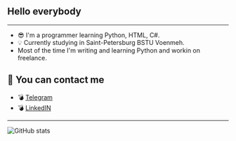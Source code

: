 ## Hello everybody
___

- 😎 I'm a programmer learning Python, HTML, C#.
- 💡 Currently studying in Saint-Petersburg BSTU Voenmeh.
-    Most of the time I'm writing and learning Python and workin on freelance.


## 🤝 You can contact me
+ 💣 [Telegram](https://t.me/wwworm92)
+ 💣 [LinkedIN](https://linkedin.com/wwworm92)

___
![GitHub stats](https://github-readme-stats.vercel.app/api?username=wwworm92&show_icons=true&theme=tokyonight)
